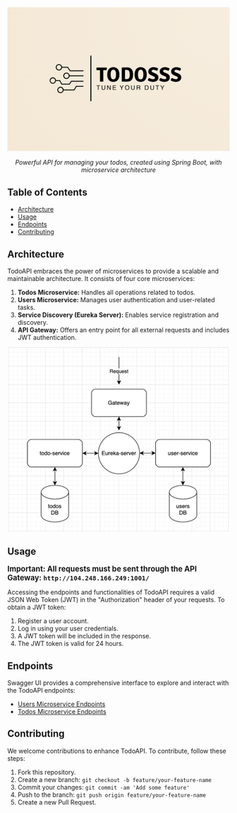 <div align="center">
    <img src="todosss-logo-big.png" alt="TodoAPI Logo" width="700"/>
</div>

<p align="center">
    <em>Powerful API for managing your todos, created using Spring Boot, with microservice architecture</em>
</p>



## Table of Contents

- [Architecture](#architecture)
- [Usage](#usage)
- [Endpoints](#endpoints)
- [Contributing](#contributing)

## Architecture

TodoAPI embraces the power of microservices to provide a scalable and maintainable architecture. It consists of four core microservices:

1. **Todos Microservice:** Handles all operations related to todos.
2. **Users Microservice:** Manages user authentication and user-related tasks.
3. **Service Discovery (Eureka Server):** Enables service registration and discovery.
4. **API Gateway:** Offers an entry point for all external requests and includes JWT authentication.

<div align='center'>
  <img src="todosss-architecture.png" alt="todosss-architecture" width="500"/>
</div>

## Usage

<span style="font-size: larger;">**Important: All requests must be sent through the API Gateway: `http://104.248.166.249:1001/`**</span>


Accessing the endpoints and functionalities of TodoAPI requires a valid JSON Web Token (JWT) in the "Authorization" header of your requests. To obtain a JWT token:

1. Register a user account.
2. Log in using your user credentials.
3. A JWT token will be included in the response.
4. The JWT token is valid for 24 hours.

## Endpoints

Swagger UI provides a comprehensive interface to explore and interact with the TodoAPI endpoints:

- [Users Microservice Endpoints](http://104.248.166.249:1002/swagger-ui/)
- [Todos Microservice Endpoints](http://104.248.166.249:1003/swagger-ui/)

## Contributing

We welcome contributions to enhance TodoAPI. To contribute, follow these steps:

1. Fork this repository.
2. Create a new branch: `git checkout -b feature/your-feature-name`
3. Commit your changes: `git commit -am 'Add some feature'`
4. Push to the branch: `git push origin feature/your-feature-name`
5. Create a new Pull Request.
